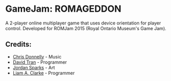 # GameJam: ROMAGEDDON
A 2-player online multiplayer game that uses device orientation for player control. Developed for ROMJam 2015 (Royal Ontario Museum's Game Jam).

## Credits:
- [Chris Donnelly](https://www.chrisdonnellymusic.com/) - Music
- [David Tran](https://github.com/eternallite) - Programmer
- [Jordan Sparks](http://sparkcomic.com/) - Art
- [Liam A. Clarke](https://github.com/LiamAttClarke) - Programmer
